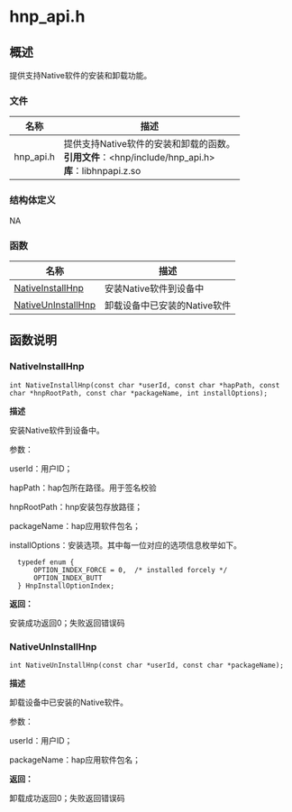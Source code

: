 # hnp_api.h


## 概述

提供支持Native软件的安装和卸载功能。

### 文件

| 名称 | 描述 |
| -------- | -------- |
| hnp_api.h | 提供支持Native软件的安装和卸载的函数。<br/>**引用文件**：&lt;hnp/include/hnp_api.h&gt;<br/>**库**：libhnpapi.z.so |


### 结构体定义
NA

### 函数

| 名称 | 描述 |
| -------- | -------- |
| [NativeInstallHnp](#nativeinstallhnp) | 安装Native软件到设备中 |
| [NativeUnInstallHnp](#nativeuninstallhnp)| 卸载设备中已安装的Native软件 |



## 函数说明


### NativeInstallHnp

```
int NativeInstallHnp(const char *userId, const char *hapPath, const char *hnpRootPath, const char *packageName, int installOptions);
```

**描述**

  安装Native软件到设备中。

  参数：
  
  userId：用户ID；

  hapPath：hap包所在路径。用于签名校验

  hnpRootPath：hnp安装包存放路径；

  packageName：hap应用软件包名；

  installOptions：安装选项。其中每一位对应的选项信息枚举如下。
  ```
    typedef enum {
        OPTION_INDEX_FORCE = 0,  /* installed forcely */
        OPTION_INDEX_BUTT
    } HnpInstallOptionIndex;
  ```

**返回：**

安装成功返回0；失败返回错误码

### NativeUnInstallHnp

```
int NativeUnInstallHnp(const char *userId, const char *packageName);
```

**描述**

  卸载设备中已安装的Native软件。

  参数：

  userId：用户ID；

  packageName：hap应用软件包名；


**返回：**

卸载成功返回0；失败返回错误码
